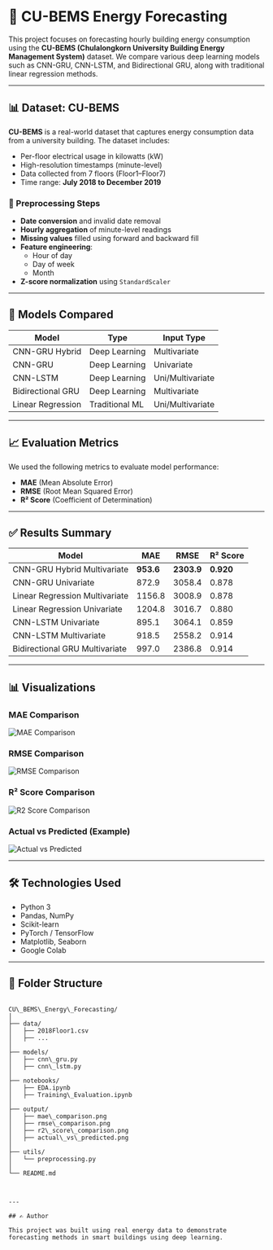 
# 🔋 CU-BEMS Energy Forecasting

This project focuses on forecasting hourly building energy consumption using the **CU-BEMS (Chulalongkorn University Building Energy Management System)** dataset. We compare various deep learning models such as CNN-GRU, CNN-LSTM, and Bidirectional GRU, along with traditional linear regression methods.

---

## 📊 Dataset: CU-BEMS

**CU-BEMS** is a real-world dataset that captures energy consumption data from a university building. The dataset includes:

- Per-floor electrical usage in kilowatts (kW)
- High-resolution timestamps (minute-level)
- Data collected from 7 floors (Floor1–Floor7)
- Time range: **July 2018 to December 2019**

### 🔧 Preprocessing Steps

- **Date conversion** and invalid date removal
- **Hourly aggregation** of minute-level readings
- **Missing values** filled using forward and backward fill
- **Feature engineering**:
  - Hour of day
  - Day of week
  - Month
- **Z-score normalization** using `StandardScaler`

---

## 🧠 Models Compared

| Model                           | Type            | Input Type   |
|--------------------------------|------------------|--------------|
| CNN-GRU Hybrid                 | Deep Learning    | Multivariate |
| CNN-GRU                        | Deep Learning    | Univariate   |
| CNN-LSTM                       | Deep Learning    | Uni/Multivariate |
| Bidirectional GRU             | Deep Learning    | Multivariate |
| Linear Regression             | Traditional ML   | Uni/Multivariate |

---

## 📈 Evaluation Metrics

We used the following metrics to evaluate model performance:

- **MAE** (Mean Absolute Error)
- **RMSE** (Root Mean Squared Error)
- **R² Score** (Coefficient of Determination)

---

## ✅ Results Summary

| Model                           | MAE    | RMSE   | R² Score |
|--------------------------------|--------|--------|----------|
| CNN-GRU Hybrid Multivariate    | **953.6**  | **2303.9** | **0.920**   |
| CNN-GRU Univariate             | 872.9  | 3058.4 | 0.878    |
| Linear Regression Multivariate | 1156.8 | 3008.9 | 0.878    |
| Linear Regression Univariate   | 1204.8 | 3016.7 | 0.880    |
| CNN-LSTM Univariate            | 895.1  | 3064.1 | 0.859    |
| CNN-LSTM Multivariate          | 918.5  | 2558.2 | 0.914    |
| Bidirectional GRU Multivariate | 997.0  | 2386.8 | 0.914    |

---

## 📊 Visualizations

### MAE Comparison
![MAE Comparison](./output/mae_comparison.png)

### RMSE Comparison
![RMSE Comparison](./output/rmse_comparison.png)

### R² Score Comparison
![R2 Score Comparison](./output/r2_score_comparison.png)

### Actual vs Predicted (Example)
![Actual vs Predicted](./output/actual_vs_predicted.png)

---

## 🛠️ Technologies Used

- Python 3
- Pandas, NumPy
- Scikit-learn
- PyTorch / TensorFlow
- Matplotlib, Seaborn
- Google Colab

---

## 📁 Folder Structure

```

CU\_BEMS\_Energy\_Forecasting/
│
├── data/
│   ├── 2018Floor1.csv
│   ├── ...
│
├── models/
│   ├── cnn\_gru.py
│   ├── cnn\_lstm.py
│
├── notebooks/
│   ├── EDA.ipynb
│   ├── Training\_Evaluation.ipynb
│
├── output/
│   ├── mae\_comparison.png
│   ├── rmse\_comparison.png
│   ├── r2\_score\_comparison.png
│   ├── actual\_vs\_predicted.png
│
├── utils/
│   └── preprocessing.py
│
└── README.md



---

## ✍️ Author

This project was built using real energy data to demonstrate forecasting methods in smart buildings using deep learning.
